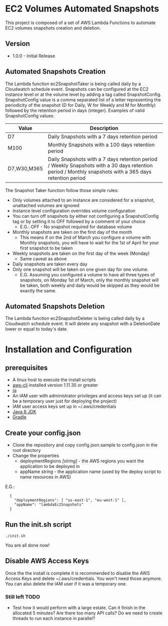 # EC2 Volumes Automated Snapshots

This project is composed of a set of AWS Lambda Functions to automate EC2 volumes snapshots creation and deletion.

## Version
 * 1.0.0 - Initial Release

## Automated Snapshots Creation
The Lambda function ec2SnapshotTaker is being called daily by a Cloudwatch schedule event.
Snapshots can be configured at the EC2 instance level or at the volume level by adding a tag called SnapshotConfig.
SnapshotConfig value is a comma separated list of a letter representing the periodicity of the snapshot (D for Daily, W for Weekly and M for Monthly) followed by the retention period in days (integer).
Examples of valid SnapshotConfig values:

| Value  |  Description |
|--------|--------------|
| D7     | Daily Snapshots with a 7 days retention period   |
| M100   | Monthly Snapshots with a 100 days retention period |
| D7,W30,M365 | Daily Snapshots with a 7 days retention period / Weekly Snapshots with a 30 days retention period / Monthly snapshots with a 365 days retention period

The Snapshot Taker function follow those simple rules:

* Only volumes attached to an instance are considered for a snapshot, unattached volumes are ignored
* Instance level configuration overrides volume configuration
* You can turn off snapshots by either not configuring a SnapshotConfig tag or by setting it to OFF followed by a comment of your choice
  * E.G.: OFF - No snapshot required for database volume  
* Monthly snapshots are taken on the first day of the month
  * This means if on the 2nd of March you configure a volume with Monthly snapshots, you will have to wait for the 1st of April for your first snapshot to be taken
* Weekly snapshots are taken on the first day of the week (Monday)
  * Same caveat as above
* Daily snapshots are taken every day
* Only one snapshot will be taken on one given day for one volume.
  * E.G. Assuming you configured a volume to have all three types of snapshots, on Monday 1st of March, only the monthly snapshot will be taken, both weekly and daily would be skipped as they would be exactly the same.

## Automated Snapshots Deletion
The Lambda function ec2SnapshotDeleter is being called daily by a Cloudwatch schedule event.
It will delete any snapshot with a DeletionDate lower or equal to today's date.

# Installation and Configuration
## prerequisites
* A linux host to execute the install scripts
* [aws-cli](http://docs.aws.amazon.com/cli/latest/userguide/installing.html) installed version 1.11.35 or greater
* [jq](https://stedolan.github.io/jq/)
* An IAM user with administrator privileges and access keys set up (it can be a temporary user just for deploying the project)
* IAM user access keys set up in ~/.aws/credentials
* [Java 8 JDK](http://www.oracle.com/technetwork/java/javase/downloads/index.html)
* [Gradle](https://gradle.org/install)

## Create your config.json
* Clone the repository and copy config.json.sample to config.json in the root directory
* Change the properties
  * deploymentRegions _[string]_ - the AWS regions you want the application to be deployed in
  * appName _string_ - the application name (used by the deploy script to name resources in AWS)

E.G.:
```
  {
    "deploymentRegions": [ "us-east-1", "eu-west-1" ],
    "appName": "lambdaEc2Snapshots"
  }
```

## Run the init.sh script
```./init.sh```

You are all done now!

## Disable AWS Access Keys
Once the the install is complete it is recommended to disable the AWS Access Keys and delete ~/.aws/credentials. You won't need those anymore.
You can also delete the IAM user if it was a temporary one.


### Still left TODO
* Test how it would perform with a large estate. Can it finish in the allocated 5 minutes? Are there too many API calls? Do we need to create threads to run each instance in parallel?
